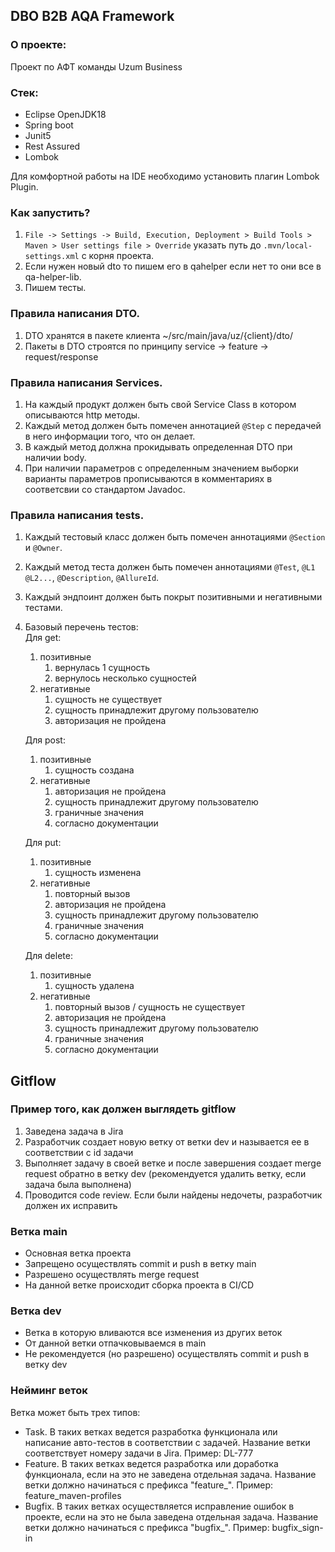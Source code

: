 ## DBO B2B AQA Framework

### О проекте:
Проект по АФТ команды Uzum Business

### Стек:
- Eclipse OpenJDK18
- Spring boot
- Junit5
- Rest Assured
- Lombok

Для комфортной работы на IDE необходимо установить плагин Lombok Plugin.

### Как запустить?

1) `File -> Settings -> Build, Execution, Deployment > Build Tools > Maven > User settings file > Override` указать путь до `.mvn/local-settings.xml` с корня проекта.
2) Если нужен новый dto то пишем его в qahelper если нет то они все в qa-helper-lib.
3) Пишем тесты.

### Правила написания DTO.
1) DTO хранятся в пакете клиента ~/src/main/java/uz/{client}/dto/
2) Пакеты в DTO строятся по принципу service -> feature -> request/response

### Правила написания Services.
1) На каждый продукт должен быть свой Service Class в котором описываются http методы.
2) Каждый метод должен быть помечен аннотацией `@Step` с передачей в него информации того, что он делает.
3) В каждый метод должна прокидывать определенная DTO при наличии body.
4) При наличии параметров с определенным значением выборки варианты параметров прописываются в комментариях в соответсвии со стандартом Javadoc.

### Правила написания tests.
1) Каждый тестовый класс должен быть помечен аннотациями `@Section` и  `@Owner`.
2) Каждый метод теста должен быть помечен аннотациями `@Test`, `@L1 @L2...`, `@Description`, `@AllureId`.
3) Каждый эндпоинт должен быть покрыт позитивными и негативными тестами.
4) Базовый перечень  тестов:<br />
   Для get: 
   1) позитивные
      1) вернулась 1 сущность
      2) вернулось несколько сущностей
   2) негативные
      1) сущность не существует 
      2) сущность принадлежит другому пользователю
      3) авторизация не пройдена

   Для post:
   1) позитивные
      1) сущность создана
   2) негативные
      1) авторизация не пройдена
      2) сущность принадлежит другому пользователю
      3) граничные значения
      4) согласно документации
      
   Для put:
   1) позитивные 
      1) сущность изменена 
   2) негативные 
      1) повторный вызов 
      2) авторизация не пройдена 
      3) сущность принадлежит другому пользователю
      4) граничные значения
      5) согласно документации

   Для delete:
   1) позитивные
      1) сущность удалена
   2) негативные
      1) повторный вызов / сущность не существует
      2) авторизация не пройдена
      3) сущность принадлежит другому пользователю
      4) граничные значения
      5) согласно документации


[qa-helper-lib]: <https://jfrog.uholding.uz/artifactory/qa-maven-local/qahelper/qa-helper-lib/>

## Gitflow

### Пример того, как должен выглядеть gitflow
1) Заведена задача в Jira
2) Разработчик создает новую ветку от ветки dev и называется ее в соответствии с id задачи
3) Выполняет задачу в своей ветке и после завершения создает merge request обратно в ветку dev (рекомендуется удалить ветку, если задача была выполнена)
4) Проводится code review. Если были найдены недочеты, разработчик должен их исправить

### Ветка main
- Основная ветка проекта
- Запрещено осуществлять commit и push в ветку main
- Разрешено осуществлять merge request
- На данной ветке происходит сборка проекта в CI/CD

### Ветка dev
- Ветка в которую вливаются все изменения из других веток
- От данной ветки отпачковываемся в main
- Не рекомендуется (но разрешено) осуществлять commit и push в ветку dev

### Нейминг веток
Ветка может быть трех типов:
- Task. В таких ветках ведется разработка функционала или написание авто-тестов в соответствии с задачей. Название ветки соответствует номеру задачи в Jira. Пример: DL-777
- Feature. В таких ветках ведется разработка или доработка функционала, если на это не заведена отдельная задача. Название ветки должно начинаться с префикса "feature_". Пример: feature_maven-profiles
- Bugfix. В таких ветках осуществляется исправление ошибок в проекте, если на это не была заведена отдельная задача. Название ветки должно начинаться с префикса "bugfix_". Пример: bugfix_sign-in
